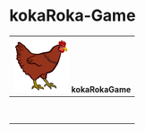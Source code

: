 # kokaRoka-Game
|  <img src='https://github.com/danilostevanovic/kokaRoka-Game/blob/master/assets/images/chicken-1.png'/> kokaRokaGame|
|---|
|   |
|   |
|   |
|   |
|   |
|   |
|   |
|   |
|   |
